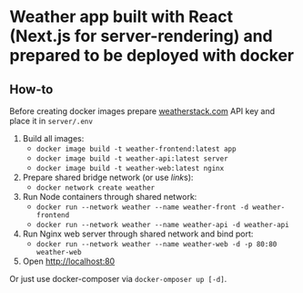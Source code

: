 # Weather app built with React (Next.js for server-rendering) and prepared to be deployed with docker

## How-to

Before creating docker images prepare [weatherstack.com](weatherstack.com) API key and place it in `server/.env`
1. Build all images:
	- `docker image build -t weather-frontend:latest app`
	- `docker image build -t weather-api:latest server`
	- `docker image build -t weather-web:latest nginx`
2. Prepare shared bridge network (or use *link*s):
	- `docker network create weather`
3. Run Node containers through shared network:
	- `docker run --network weather --name weather-front -d weather-frontend`
	- `docker run --network weather --name weather-api -d weather-api`
4. Run Nginx web server through shared network and bind port:
	- `docker run --network weather --name weather-web -d -p 80:80 weather-web`
5. Open [http://localhost:80](http://localhost:80)

Or just use docker-composer via `docker-omposer up [-d]`.
